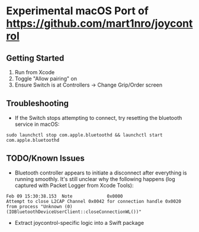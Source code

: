 # Experimental macOS Port of https://github.com/mart1nro/joycontrol

## Getting Started

1. Run from Xcode
2. Toggle "Allow pairing" on
3. Ensure Switch is at Controllers -> Change Grip/Order screen

## Troubleshooting

* If the Switch stops attempting to connect, try resetting the bluetooth service in macOS:

```
sudo launchctl stop com.apple.bluetoothd && launchctl start com.apple.bluetoothd
```

## TODO/Known Issues

* Bluetooth controller appears to initiate a disconnect after everything is running smoothly. It's still unclear why the following happens (log captured with Packet Logger from Xcode Tools):

```
Feb 09 15:30:38.153  Note             0x0000                     Attempt to close L2CAP Channel 0x0042 for connection handle 0x0020 from process "Unknown (0) (IOBluetoothDeviceUserClient::closeConnectionWL())"
```
* Extract joycontrol-specific logic into a Swift package
